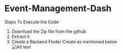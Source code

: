 # Event-Management-Dash
 Steps To Execute the Code
 1. Download the Zip file from the github
 2. Extract it
 3. Create a Backend Floder
    Create as mentioned below  
    ![Alt text]()
